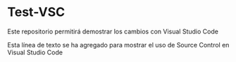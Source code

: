 # Test-VSC
Este repositorio permitirá demostrar los cambios con Visual Studio Code

Esta línea de texto se ha agregado para mostrar el uso de Source Control en Visual Studio Code